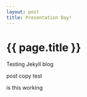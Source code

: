```yaml
---
layout: post
title: Presentation Day!
---
```


{{ page.title }}
================

Testing Jekyll blog

post copy test

is this working